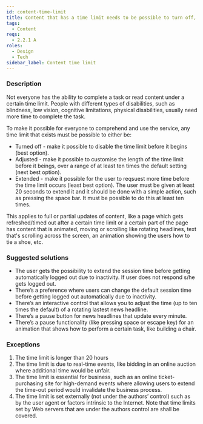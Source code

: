 ```yaml
---
id: content-time-limit
title: Content that has a time limit needs to be possible to turn off, adjust or extend
tags:
  - Content
reqs:
  - 2.2.1 A
roles:
  - Design
  - Tech
sidebar_label: Content time limit
---
```


### Description

Not everyone has the ability to complete a task or read content under a certain time limit. People with different types of disabilities, such as blindness, low vision, cognitive limitations, physical disabilities, usually need more time to complete the task.

To make it possible for everyone to comprehend and use the service, any time limit that exists must be possible to either be:

- Turned off - make it possible to disable the time limit before it begins (best option).
- Adjusted - make it possible to customise the length of the time limit before it beings, over a range of at least ten times the default setting (next best option).
- Extended - make it possible for the user to reqsuest more time before the time limit occurs (least best option). The user must be given at least 20 seconds to extend it and it should be done with a simple action, such as pressing the space bar. It must be possible to do this at least ten times.

This applies to full or partial updates of content, like a page which gets refreshed/timed out after a certain time limit or a certain part of the page has content that is animated, moving or scrolling like rotating headlines, text that's scrolling across the screen, an animation showing the users how to tie a shoe, etc.

### Suggested solutions

- The user gets the possibility to extend the session time before getting automatically logged out due to inactivity. If user does not respond s/he gets logged out.
- There’s a preference where users can change the default session time before getting logged out automatically due to inactivity.
- There’s an interactive control that allows you to adjust the time (up to ten times the default) of a rotating lastest news headline.
- There’s a pause button for news headlines that update every minute.
- There’s a pause functionality (like pressing space or escape key) for an animation that shows how to perform a certain task, like building a chair.

### Exceptions

1. The time limit is longer than 20 hours
2. The time limit is due to real-time events, like bidding in an online auction where additional time would be unfair.
3. The time limit is essential for business, such as an online ticket-purchasing site for high-demand events where allowing users to extend the time-out period would invalidate the business process.
4. The time limit is set externally (not under the authors’ control) such as by the user agent or factors intrinsic to the Internet. Note that time limits set by Web servers that are under the authors control are shall be covered.
